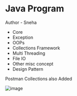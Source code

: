 # Java Program

Author - Sneha 

- Core
- Exception
- OOPs
- Collections Framework
- Multi Threading
- File IO
- Other misc concept
- Design Pattern


Postman Collections also Added

![image](https://github.com/user-attachments/assets/dd0dd011-87d5-41e1-99a0-b8b71043817b)
